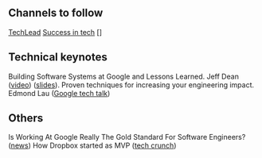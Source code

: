 

## Channels to follow
[TechLead](https://www.youtube.com/channel/UC4xKdmAXFh4ACyhpiQ_3qBw)
[Success in tech](https://www.youtube.com/channel/UC-vYrOAmtrx9sBzJAf3x_xw)
[]


## Technical keynotes
Building Software Systems at Google and Lessons Learned. Jeff Dean ([video](https://www.youtube.com/watch?v=modXC5IWTJI)) ([slides](https://static.googleusercontent.com/media/research.google.com/tr//people/jeff/Stanford-DL-Nov-2010.pdf)).
Proven techniques for increasing your engineering impact. Edmond Lau ([Google tech talk](http://www.effectiveengineer.com/blog/effective-engineer-talk-at-google?utm_source=drip&utm_medium=email&utm_campaign=google-tech-talk))


## Others
Is Working At Google Really The Gold Standard For Software Engineers? ([news](https://www.forbes.com/sites/quora/2017/07/31/is-working-at-google-really-the-gold-standard-for-software-engineers/#6d8d6f372727))
How Dropbox started as MVP ([tech crunch](https://techcrunch.com/2011/10/19/dropbox-minimal-viable-product/))
